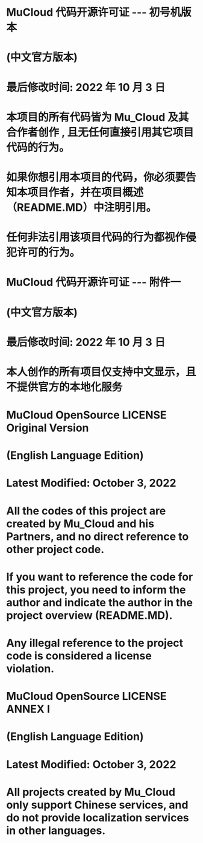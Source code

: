 #
#                                    MuCloud 代码开源许可证 --- 初号机版本
#                                               (中文官方版本)
#                                       最后修改时间: 2022 年 10 月 3 日
#
#                 本项目的所有代码皆为 Mu_Cloud 及其合作者创作 , 且无任何直接引用其它项目代码的行为。
#               如果你想引用本项目的代码，你必须要告知本项目作者，并在项目概述（README.MD）中注明引用。
#                               任何非法引用该项目代码的行为都视作侵犯许可的行为。
#
#
#                                       MuCloud 代码开源许可证 --- 附件一
#                                               (中文官方版本)
#                                       最后修改时间: 2022 年 10 月 3 日
#                             本人创作的所有项目仅支持中文显示，且不提供官方的本地化服务
#
#
#


#
#                                MuCloud OpenSource LICENSE Original Version
#                                        (English Language Edition)
#                                      Latest Modified: October 3, 2022 
#
#   All the codes of this project are created by Mu_Cloud and his Partners, and no direct reference to other project code.
#   If you want to reference the code for this project, you need to inform the author and indicate the author in the project overview (README.MD). 
#   Any illegal reference to the project code is considered a license violation.
#
#
#                                    MuCloud OpenSource LICENSE ANNEX I
#                                        (English Language Edition)
#                                     Latest Modified: October 3, 2022 
#   All projects created by Mu_Cloud only support Chinese services, and do not provide localization services in other languages.
#
#
#
